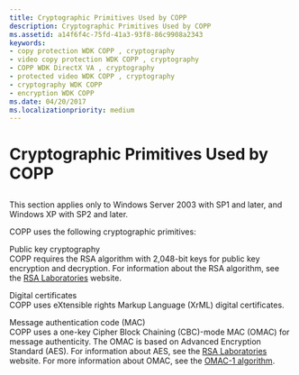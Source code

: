 ```yaml
---
title: Cryptographic Primitives Used by COPP
description: Cryptographic Primitives Used by COPP
ms.assetid: a14f6f4c-75fd-41a3-93f8-86c9908a2343
keywords:
- copy protection WDK COPP , cryptography
- video copy protection WDK COPP , cryptography
- COPP WDK DirectX VA , cryptography
- protected video WDK COPP , cryptography
- cryptography WDK COPP
- encryption WDK COPP
ms.date: 04/20/2017
ms.localizationpriority: medium
---
```


# Cryptographic Primitives Used by COPP


## <span id="ddk_cryptographic_primitives_used_by_copp_gg"></span><span id="DDK_CRYPTOGRAPHIC_PRIMITIVES_USED_BY_COPP_GG"></span>


This section applies only to Windows Server 2003 with SP1 and later, and Windows XP with SP2 and later.

COPP uses the following cryptographic primitives:

<span id="Public_key_cryptography"></span><span id="public_key_cryptography"></span><span id="PUBLIC_KEY_CRYPTOGRAPHY"></span>Public key cryptography  
COPP requires the RSA algorithm with 2,048-bit keys for public key encryption and decryption. For information about the RSA algorithm, see the [RSA Laboratories](http://go.microsoft.com/fwlink/p/?linkid=70411) website.

<span id="Digital_certificates"></span><span id="digital_certificates"></span><span id="DIGITAL_CERTIFICATES"></span>Digital certificates  
COPP uses eXtensible rights Markup Language (XrML) digital certificates.

<span id="Message_authentication_code__MAC_"></span><span id="message_authentication_code__mac_"></span><span id="MESSAGE_AUTHENTICATION_CODE__MAC_"></span>Message authentication code (MAC)  
COPP uses a one-key Cipher Block Chaining (CBC)-mode MAC (OMAC) for message authenticity. The OMAC is based on Advanced Encryption Standard (AES). For information about AES, see the [RSA Laboratories](http://go.microsoft.com/fwlink/p/?linkid=70411) website. For more information about OMAC, see the [OMAC-1 algorithm](http://go.microsoft.com/fwlink/p/?linkid=70417).

 

 





